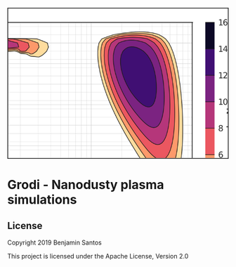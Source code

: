 ![alt text](logo.png "Logo")

# Grodi - Nanodusty plasma simulations

## License

Copyright 2019 Benjamin Santos

This project is licensed under the Apache License, Version 2.0
